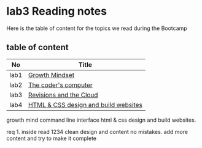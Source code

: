 # lab3 Reading notes

 Here is the table of content for the topics we read during the Bootcamp
 
## table of content
 
 |No   | Title |
 |-----|------|
 |lab1 | [Growth Mindset](https://yazansneneh.github.io/reading-notes/)                                   |
 |lab2 | [The coder's computer](https://yazansneneh.github.io/reading-notes/lab2-read.md)                 |
 |lab3 | [Revisions and the Cloud](https://yazansneneh.github.io/lab3/lab3.md)                            |
 |lab4 | [HTML & CSS design and build websites](https://yazansneneh.github.io/reading-notes/lab4-read.md) |
 
 growth mind
 command line interface
 html & css design and build websites.
 
 
 req 1. inside read 1234
     clean design and content no mistakes.
     add more content and try to make it complete

